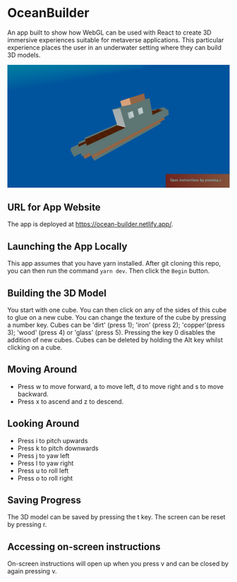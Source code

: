 # OceanBuilder

An app built to show how WebGL can be used with React to create 3D immersive experiences suitable for metaverse applications. This particular experience places the user in an underwater setting where they can build 3D models.

![Screenshot of boat](./README_IMAGES/boat.png)

## URL for App Website

The app is deployed at https://ocean-builder.netlify.app/.

## Launching the App Locally

This app assumes that you have yarn installed. After git cloning this repo, you can then run the command `yarn dev`. Then click the `Begin` button.

## Building the 3D Model

You start with one cube. You can then click on any of the sides of this cube to glue on a new cube. You can change the texture of the cube by pressing a number key. Cubes can be 'dirt' (press 1); 'iron' (press 2); 'copper'(press 3); 'wood' (press 4) or 'glass' (press 5). Pressing the key 0 disables the addition of new cubes. Cubes can be deleted by holding the Alt key whilst clicking on a cube.

## Moving Around

- Press w to move forward, a to move left, d to move right and s to move backward.
- Press x to ascend and z to descend.

## Looking Around

- Press i to pitch upwards
- Press k to pitch downwards
- Press j to yaw left
- Press l to yaw right
- Press u to roll left
- Press o to roll right

## Saving Progress

The 3D model can be saved by pressing the t key. The screen can be reset by pressing r.

## Accessing on-screen instructions

On-screen instructions will open up when you press v and can be closed by again pressing v.
